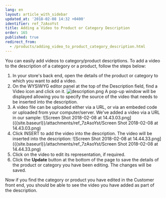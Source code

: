 ```yaml
---
lang: en
layout: article_with_sidebar
updated_at: '2018-02-08 14:32 +0400'
identifier: ref_7zAsoYst
title: Adding a Video to Product or Category Description
order: 165
published: true
redirect_from:
  - /products/adding_video_to_product_category_description.html
---
```

You can easily add videos to category/product descriptions. To add a video to the description of a category or a product, follow the steps below:

1.  In your store's back end, open the details of the product or category to which you want to add a video. 
2.  On the WYSIWYG editor panel at the top of the Description field, find a Video icon and click on it.
    ![description.png]({{site.baseurl}}/attachments/ref_7zAsoYst/description.png)
    A pop-up window will be displayed allowing you to specify the source of the video that needs to be inserted into the description.  
3.  A video file can be uploaded either via a URL, or via an embeded code or uploaded from your computer/server. We've added a video via a URL in our sample:
![Screen Shot 2018-02-08 at 14.43.03.png]({{site.baseurl}}/attachments/ref_7zAsoYst/Screen Shot 2018-02-08 at 14.43.03.png)
4.  Click INSERT to add the video into the description. The video will be inserted into the description:
    ![Screen Shot 2018-02-08 at 14.44.33.png]({{site.baseurl}}/attachments/ref_7zAsoYst/Screen Shot 2018-02-08 at 14.44.33.png)
5.  Click on the video to edit its representation, if required. 
6.  Click the **Update** button at the bottom of the page to save the details of the product or category you have been editing. The changes will be saved. 

Now if you find the category or product you have edited in the Customer front end, you should be able to see the video you have added as part of the description.
